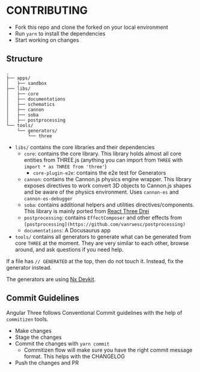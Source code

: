 # CONTRIBUTING

- Fork this repo and clone the forked on your local environment
- Run `yarn` to install the dependencies
- Start working on changes

## Structure

```
.
├── apps/
│   ├── sandbox
├── libs/
│   ├── core
│   ├── documentations
│   ├── schematics
│   ├── cannon
│   ├── soba
│   ├── postprocessing
└── tools/
    └── generators/
        └── three
```

- `libs/` contains the core libraries and their dependencies
  - `core`: contains the core library. This library holds almost all core entities from THREE.js (anything you can
    import from `THREE` with `import * as THREE from 'three'`)
    - `core-plugin-e2e`: contains the e2e test for Generators
  - `cannon`: contains the Cannon.js physics engine wrapper. This library exposes directives to work convert 3D
    objects to Cannon.js shapes and be aware of the physics environment. Uses `cannon-es` and `cannon-es-debugger`
  - `soba`: contains additional helpers and utilities directives/components. This library is mainly ported
    from [React Three Drei](https://github.com/pmndrs/react-three-drei)
  - `postprocessing`: contains `EffectComposer` and other effects
    from `[postprocessing](https://github.com/vanruesc/postprocessing)`
  - `documentations`: A Docusaurus app
- `tools/` contains all generators to generate what can be generated from core `THREE` at the moment. They are very
  similar to each other, browse around, and ask questions if you need help.

If a file has `// GENERATED` at the top, then do not touch it. Instead, fix the generator instead.

The generators are using [Nx Devkit](https://nx.dev/l/r/core-concepts/nx-devkit).

## Commit Guidelines

Angular Three follows Conventional Commit guidelines with the help of `commitizen` tools.

- Make changes
- Stage the changes
- Commit the changes with `yarn commit`
  - Commitizen flow will make sure you have the right commit message format. This helps with the CHANGELOG
- Push the changes and PR
